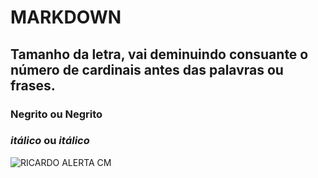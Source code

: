 # MARKDOWN
## Tamanho da letra, vai deminuindo consuante o número de cardinais antes das palavras ou frases.

### __Negrito__ ou **Negrito**

### _itálico_ ou *itálico* 

![RICARDO ALERTA CM](https://github.com/nmiglopes/curso_github_admin_3/assets/97441347/44dce5d1-0bee-4187-aec0-795b40ca2ea5)

